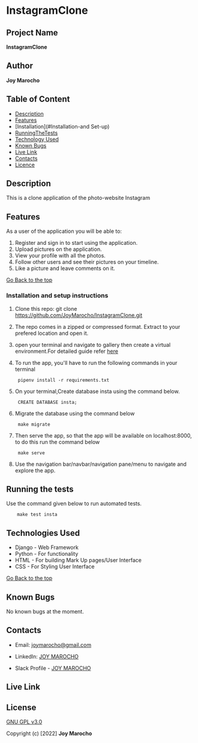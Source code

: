 # InstagramClone
## Project Name
**InstagramClone**

## Author 
**Joy Marocho**

## Table of Content
+ [Description](#description)
+ [Features](#features)
+ [Installation](#Installation-and Set-up)
+ [RunningTheTests](#running-the-tests)
+ [Technology Used](#technology-used)
+ [Known Bugs](#Known-Bugs)
+ [Live Link](#Live-Link)
+ [Contacts](#Contacts)
+ [Licence](#licence)


## Description
This is a clone application of the photo-website Instagram

## Features
As a user of the application you will be able to:
1. Register and sign in to start using the application.
2. Upload pictures on the application.
3. View your profile with all the photos.
4. Follow other users and see their pictures on your timeline.
5. Like a picture and leave comments on it.

[Go Back to the top](#INstagramClone)


### Installation and setup instructions
1. Clone this repo: git clone https://github.com/JoyMarocho/InstagramClone.git
2. The repo comes in a zipped or compressed format. Extract to your prefered location and open it.
3. open your terminal and navigate to gallery then create a virtual environment.For detailed guide refer  [here](https://realpython.com/pipenv-guide/)
3. To run the app, you'll have to run the following commands in your terminal

        pipenv install -r requirements.txt

4. On your terminal,Create database insta using the command below.

        CREATE DATABASE insta;

5. Migrate the database using the command below

        make migrate

6. Then serve the app, so that the app will be available on localhost:8000, to do this run the command below

        make serve
7. Use the navigation bar/navbar/navigation pane/menu to navigate and explore the app.


## Running the tests
Use the command given below to run automated tests.

        make test insta


## Technologies Used
* Django - Web Framework
* Python - For functionality
* HTML - For building Mark Up pages/User Interface
* CSS - For Styling User Interface

[Go Back to the top](#InstagramClone)

## Known Bugs
No known bugs at the moment.


## Contacts
* Email: joymarocho@gmail.com

* LinkedIn: [JOY MAROCHO](https://www.linkedin.com/in/joy-marocho-553b3b12a/)

* Slack Profile - [JOY MAROCHO](https://app.slack.com/client/T0101L740P4/D0330AQB1PSlack%20Profile%20-%20[JOY%20MAROCHO](https://app.slack.com/client/T077KKCG6/GLRQR61NW/user_profile/UKXhttps://app.slack.com/client/T0101L740P4/D0330AQB1PSlack%20Profile%20-%20[JOY%20MAROCHO](https://app.slack.com/client/T077KKCG6/GLRQR61NW/user_profile/UKXCHMCNP?cdn_fallback=1)WCHMCNP?cdn_fallback=1)W)

## Live Link



## License 
[GNU GPL v3.0](./LICENSE)


Copyright (c) [2022] **Joy Marocho**
